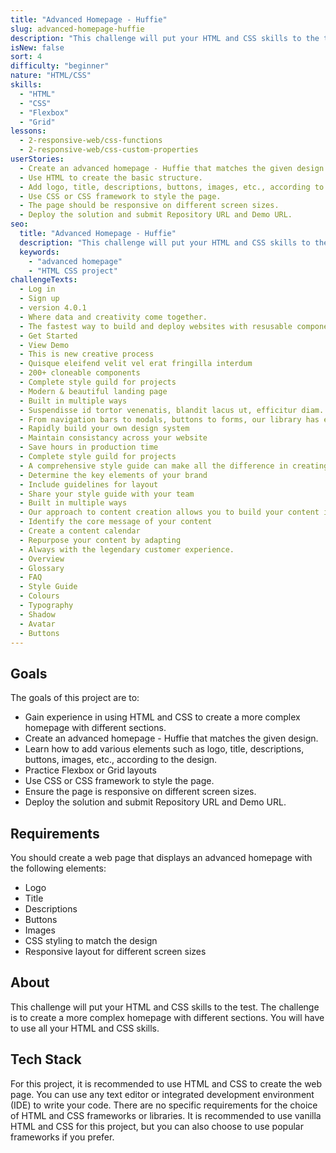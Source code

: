 ```yaml
---
title: "Advanced Homepage - Huffie"
slug: advanced-homepage-huffie
description: "This challenge will put your HTML and CSS skills to the test. The challenge is to create a more complex homepage with different sections. You will have to use all your HTML and CSS skills."
isNew: false
sort: 4
difficulty: "beginner"
nature: "HTML/CSS"
skills:
  - "HTML"
  - "CSS"
  - "Flexbox"
  - "Grid"
lessons:
  - 2-responsive-web/css-functions
  - 2-responsive-web/css-custom-properties
userStories:
  - Create an advanced homepage - Huffie that matches the given design.
  - Use HTML to create the basic structure.
  - Add logo, title, descriptions, buttons, images, etc., according to the design.
  - Use CSS or CSS framework to style the page.
  - The page should be responsive on different screen sizes.
  - Deploy the solution and submit Repository URL and Demo URL.
seo:
  title: "Advanced Homepage - Huffie"
  description: "This challenge will put your HTML and CSS skills to the test. The challenge is to create a more complex homepage with different sections. You will have to use all your HTML and CSS skills."
  keywords:
    - "advanced homepage"
    - "HTML CSS project"
challengeTexts:
  - Log in
  - Sign up
  - version 4.0.1
  - Where data and creativity come together.
  - The fastest way to build and deploy websites with resusable components.
  - Get Started
  - View Demo
  - This is new creative process
  - Quisque eleifend velit vel erat fringilla interdum
  - 200+ cloneable components
  - Complete style guild for projects
  - Modern & beautiful landing page
  - Built in multiple ways
  - Suspendisse id tortor venenatis, blandit lacus ut, efficitur diam. Proin vulputate nisl vel sem consequat euismod.
  - From navigation bars to modals, buttons to forms, our library has everything you need to jumpstart your development process.
  - Rapidly build your own design system
  - Maintain consistancy across your website
  - Save hours in production time
  - Complete style guild for projects
  - A comprehensive style guide can make all the difference in creating a cohesive and effective design.
  - Determine the key elements of your brand
  - Include guidelines for layout
  - Share your style guide with your team
  - Built in multiple ways
  - Our approach to content creation allows you to build your content in multiple ways, maximizing your efficiency and output.
  - Identify the core message of your content
  - Create a content calendar
  - Repurpose your content by adapting
  - Always with the legendary customer experience.
  - Overview
  - Glossary
  - FAQ
  - Style Guide
  - Colours
  - Typography
  - Shadow
  - Avatar
  - Buttons
---
```


## Goals

The goals of this project are to:

- Gain experience in using HTML and CSS to create a more complex homepage with different sections.
- Create an advanced homepage - Huffie that matches the given design.
- Learn how to add various elements such as logo, title, descriptions, buttons, images, etc., according to the design.
- Practice Flexbox or Grid layouts
- Use CSS or CSS framework to style the page.
- Ensure the page is responsive on different screen sizes.
- Deploy the solution and submit Repository URL and Demo URL.

## Requirements

You should create a web page that displays an advanced homepage with the following elements:

- Logo
- Title
- Descriptions
- Buttons
- Images
- CSS styling to match the design
- Responsive layout for different screen sizes

## About

This challenge will put your HTML and CSS skills to the test. The challenge is to create a more complex homepage with different sections. You will have to use all your HTML and CSS skills.

## Tech Stack

For this project, it is recommended to use HTML and CSS to create the web page. You can use any text editor or integrated development environment (IDE) to write your code. There are no specific requirements for the choice of HTML and CSS frameworks or libraries. It is recommended to use vanilla HTML and CSS for this project, but you can also choose to use popular frameworks if you prefer.
